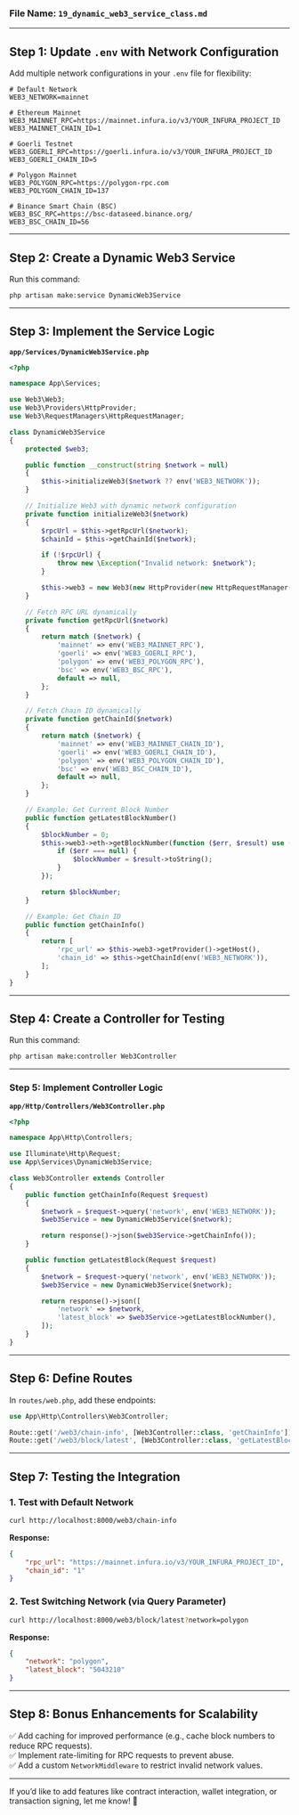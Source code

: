### File Name: `19_dynamic_web3_service_class.md`

---

## **Step 1: Update `.env` with Network Configuration**
Add multiple network configurations in your `.env` file for flexibility:

```env
# Default Network
WEB3_NETWORK=mainnet

# Ethereum Mainnet
WEB3_MAINNET_RPC=https://mainnet.infura.io/v3/YOUR_INFURA_PROJECT_ID
WEB3_MAINNET_CHAIN_ID=1

# Goerli Testnet
WEB3_GOERLI_RPC=https://goerli.infura.io/v3/YOUR_INFURA_PROJECT_ID
WEB3_GOERLI_CHAIN_ID=5

# Polygon Mainnet
WEB3_POLYGON_RPC=https://polygon-rpc.com
WEB3_POLYGON_CHAIN_ID=137

# Binance Smart Chain (BSC)
WEB3_BSC_RPC=https://bsc-dataseed.binance.org/
WEB3_BSC_CHAIN_ID=56
```

---

## **Step 2: Create a Dynamic Web3 Service**
Run this command:

```bash
php artisan make:service DynamicWeb3Service
```

---

## **Step 3: Implement the Service Logic**
**`app/Services/DynamicWeb3Service.php`**
```php
<?php

namespace App\Services;

use Web3\Web3;
use Web3\Providers\HttpProvider;
use Web3\RequestManagers\HttpRequestManager;

class DynamicWeb3Service
{
    protected $web3;

    public function __construct(string $network = null)
    {
        $this->initializeWeb3($network ?? env('WEB3_NETWORK'));
    }

    // Initialize Web3 with dynamic network configuration
    private function initializeWeb3($network)
    {
        $rpcUrl = $this->getRpcUrl($network);
        $chainId = $this->getChainId($network);

        if (!$rpcUrl) {
            throw new \Exception("Invalid network: $network");
        }

        $this->web3 = new Web3(new HttpProvider(new HttpRequestManager($rpcUrl, 10)));
    }

    // Fetch RPC URL dynamically
    private function getRpcUrl($network)
    {
        return match ($network) {
            'mainnet' => env('WEB3_MAINNET_RPC'),
            'goerli' => env('WEB3_GOERLI_RPC'),
            'polygon' => env('WEB3_POLYGON_RPC'),
            'bsc' => env('WEB3_BSC_RPC'),
            default => null,
        };
    }

    // Fetch Chain ID dynamically
    private function getChainId($network)
    {
        return match ($network) {
            'mainnet' => env('WEB3_MAINNET_CHAIN_ID'),
            'goerli' => env('WEB3_GOERLI_CHAIN_ID'),
            'polygon' => env('WEB3_POLYGON_CHAIN_ID'),
            'bsc' => env('WEB3_BSC_CHAIN_ID'),
            default => null,
        };
    }

    // Example: Get Current Block Number
    public function getLatestBlockNumber()
    {
        $blockNumber = 0;
        $this->web3->eth->getBlockNumber(function ($err, $result) use (&$blockNumber) {
            if ($err === null) {
                $blockNumber = $result->toString();
            }
        });

        return $blockNumber;
    }

    // Example: Get Chain ID
    public function getChainInfo()
    {
        return [
            'rpc_url' => $this->web3->getProvider()->getHost(),
            'chain_id' => $this->getChainId(env('WEB3_NETWORK')),
        ];
    }
}
```

---

## **Step 4: Create a Controller for Testing**
Run this command:

```bash
php artisan make:controller Web3Controller
```

---

### **Step 5: Implement Controller Logic**
**`app/Http/Controllers/Web3Controller.php`**
```php
<?php

namespace App\Http\Controllers;

use Illuminate\Http\Request;
use App\Services\DynamicWeb3Service;

class Web3Controller extends Controller
{
    public function getChainInfo(Request $request)
    {
        $network = $request->query('network', env('WEB3_NETWORK'));
        $web3Service = new DynamicWeb3Service($network);

        return response()->json($web3Service->getChainInfo());
    }

    public function getLatestBlock(Request $request)
    {
        $network = $request->query('network', env('WEB3_NETWORK'));
        $web3Service = new DynamicWeb3Service($network);

        return response()->json([
            'network' => $network,
            'latest_block' => $web3Service->getLatestBlockNumber(),
        ]);
    }
}
```

---

## **Step 6: Define Routes**
In `routes/web.php`, add these endpoints:

```php
use App\Http\Controllers\Web3Controller;

Route::get('/web3/chain-info', [Web3Controller::class, 'getChainInfo']);
Route::get('/web3/block/latest', [Web3Controller::class, 'getLatestBlock']);
```

---

## **Step 7: Testing the Integration**
### **1. Test with Default Network**
```bash
curl http://localhost:8000/web3/chain-info
```
**Response:**
```json
{
    "rpc_url": "https://mainnet.infura.io/v3/YOUR_INFURA_PROJECT_ID",
    "chain_id": "1"
}
```

### **2. Test Switching Network (via Query Parameter)**
```bash
curl http://localhost:8000/web3/block/latest?network=polygon
```
**Response:**
```json
{
    "network": "polygon",
    "latest_block": "5043210"
}
```

---

## **Step 8: Bonus Enhancements for Scalability**
✅ Add caching for improved performance (e.g., cache block numbers to reduce RPC requests).  
✅ Implement rate-limiting for RPC requests to prevent abuse.  
✅ Add a custom `NetworkMiddleware` to restrict invalid network values.  

---

If you’d like to add features like contract interaction, wallet integration, or transaction signing, let me know! 🚀